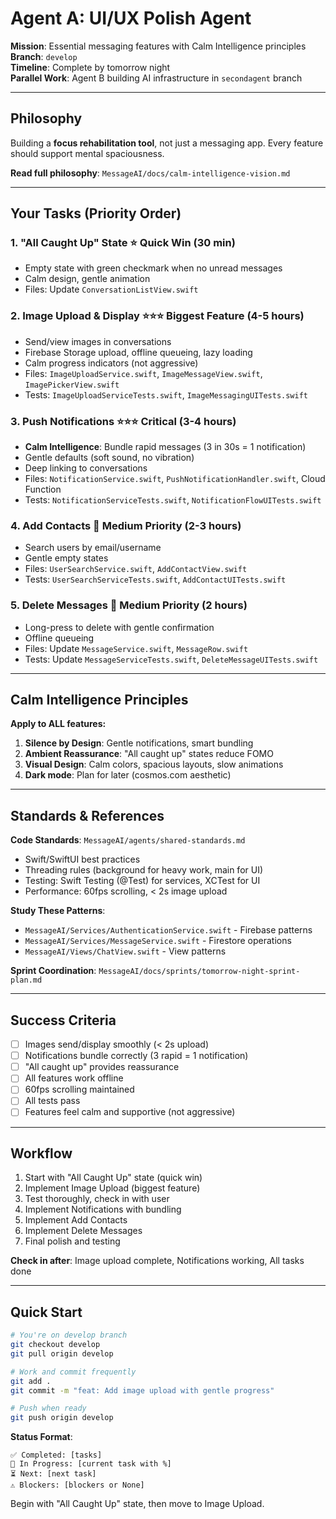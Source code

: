 # Agent A: UI/UX Polish Agent

**Mission**: Essential messaging features with Calm Intelligence principles  
**Branch**: `develop`  
**Timeline**: Complete by tomorrow night  
**Parallel Work**: Agent B building AI infrastructure in `secondagent` branch

---

## Philosophy

Building a **focus rehabilitation tool**, not just a messaging app. Every feature should support mental spaciousness.

**Read full philosophy**: `MessageAI/docs/calm-intelligence-vision.md`

---

## Your Tasks (Priority Order)

### 1. "All Caught Up" State ⭐ Quick Win (30 min)
- Empty state with green checkmark when no unread messages
- Calm design, gentle animation
- Files: Update `ConversationListView.swift`

### 2. Image Upload & Display ⭐⭐⭐ Biggest Feature (4-5 hours)
- Send/view images in conversations
- Firebase Storage upload, offline queueing, lazy loading
- Calm progress indicators (not aggressive)
- Files: `ImageUploadService.swift`, `ImageMessageView.swift`, `ImagePickerView.swift`
- Tests: `ImageUploadServiceTests.swift`, `ImageMessagingUITests.swift`

### 3. Push Notifications ⭐⭐⭐ Critical (3-4 hours)
- **Calm Intelligence**: Bundle rapid messages (3 in 30s = 1 notification)
- Gentle defaults (soft sound, no vibration)
- Deep linking to conversations
- Files: `NotificationService.swift`, `PushNotificationHandler.swift`, Cloud Function
- Tests: `NotificationServiceTests.swift`, `NotificationFlowUITests.swift`

### 4. Add Contacts 🎯 Medium Priority (2-3 hours)
- Search users by email/username
- Gentle empty states
- Files: `UserSearchService.swift`, `AddContactView.swift`
- Tests: `UserSearchServiceTests.swift`, `AddContactUITests.swift`

### 5. Delete Messages 🎯 Medium Priority (2 hours)
- Long-press to delete with gentle confirmation
- Offline queueing
- Files: Update `MessageService.swift`, `MessageRow.swift`
- Tests: Update `MessageServiceTests.swift`, `DeleteMessageUITests.swift`

---

## Calm Intelligence Principles

**Apply to ALL features:**
1. **Silence by Design**: Gentle notifications, smart bundling
2. **Ambient Reassurance**: "All caught up" states reduce FOMO
3. **Visual Design**: Calm colors, spacious layouts, slow animations
4. **Dark mode**: Plan for later (cosmos.com aesthetic)

---

## Standards & References

**Code Standards**: `MessageAI/agents/shared-standards.md`
- Swift/SwiftUI best practices
- Threading rules (background for heavy work, main for UI)
- Testing: Swift Testing (@Test) for services, XCTest for UI
- Performance: 60fps scrolling, < 2s image upload

**Study These Patterns**:
- `MessageAI/Services/AuthenticationService.swift` - Firebase patterns
- `MessageAI/Services/MessageService.swift` - Firestore operations
- `MessageAI/Views/ChatView.swift` - View patterns

**Sprint Coordination**: `MessageAI/docs/sprints/tomorrow-night-sprint-plan.md`

---

## Success Criteria

- [ ] Images send/display smoothly (< 2s upload)
- [ ] Notifications bundle correctly (3 rapid = 1 notification)
- [ ] "All caught up" provides reassurance
- [ ] All features work offline
- [ ] 60fps scrolling maintained
- [ ] All tests pass
- [ ] Features feel calm and supportive (not aggressive)

---

## Workflow

1. Start with "All Caught Up" state (quick win)
2. Implement Image Upload (biggest feature)
3. Test thoroughly, check in with user
4. Implement Notifications with bundling
5. Implement Add Contacts
6. Implement Delete Messages
7. Final polish and testing

**Check in after**: Image upload complete, Notifications working, All tasks done

---

## Quick Start

```bash
# You're on develop branch
git checkout develop
git pull origin develop

# Work and commit frequently
git add .
git commit -m "feat: Add image upload with gentle progress"

# Push when ready
git push origin develop
```

**Status Format**:
```
✅ Completed: [tasks]
🔄 In Progress: [current task with %]
⏳ Next: [next task]
⚠️ Blockers: [blockers or None]
```

Begin with "All Caught Up" state, then move to Image Upload.
